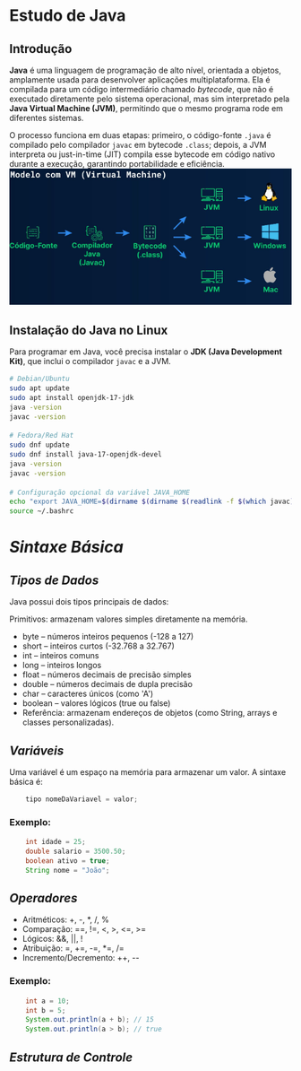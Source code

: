 # Estudo de Java

## Introdução
**Java** é uma linguagem de programação de alto nível, orientada a objetos, amplamente usada para desenvolver aplicações
multiplataforma. Ela é compilada para um código intermediário chamado *bytecode*, que não é executado diretamente pelo
sistema operacional, mas sim interpretado pela **Java Virtual Machine (JVM)**, permitindo que o mesmo programa rode em
diferentes sistemas.

O processo funciona em duas etapas: primeiro, o código-fonte `.java` é compilado pelo compilador `javac` em bytecode
`.class`; depois, a JVM interpreta ou just-in-time (JIT) compila esse bytecode em código nativo durante a execução,
garantindo portabilidade e eficiência.
![compilation.png](./images/java%20compilation.png)
## Instalação do Java no Linux

Para programar em Java, você precisa instalar o **JDK (Java Development Kit)**, que inclui o compilador `javac` e a JVM.

```bash
# Debian/Ubuntu
sudo apt update
sudo apt install openjdk-17-jdk
java -version
javac -version

# Fedora/Red Hat
sudo dnf update
sudo dnf install java-17-openjdk-devel
java -version
javac -version

# Configuração opcional da variável JAVA_HOME
echo "export JAVA_HOME=$(dirname $(dirname $(readlink -f $(which javac))))" >> ~/.bashrc
source ~/.bashrc 
```
# *Sintaxe Básica*

## *Tipos de Dados*

Java possui dois tipos principais de dados:

Primitivos: armazenam valores simples diretamente na memória.

- byte – números inteiros pequenos (-128 a 127)
- short – inteiros curtos (-32.768 a 32.767)
- int – inteiros comuns
- long – inteiros longos
- float – números decimais de precisão simples
- double – números decimais de dupla precisão
- char – caracteres únicos (como 'A')
- boolean – valores lógicos (true ou false)
- Referência: armazenam endereços de objetos (como String, arrays e classes personalizadas).

## *Variáveis*

Uma variável é um espaço na memória para armazenar um valor.
A sintaxe básica é:
```java
    tipo nomeDaVariavel = valor;
```
### Exemplo:
```java
    int idade = 25;
    double salario = 3500.50;
    boolean ativo = true;
    String nome = "João";
```
## *Operadores*
- Aritméticos: +, -, *, /, %
- Comparação: ==, !=, <, >, <=, >=
- Lógicos: &&, ||, !
- Atribuição: =, +=, -=, *=, /=
- Incremento/Decremento: ++, --

### Exemplo:
```java
    int a = 10;
    int b = 5;
    System.out.println(a + b); // 15
    System.out.println(a > b); // true
```
## *Estrutura de Controle*

